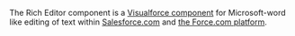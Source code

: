 The Rich Editor component is a [Visualforce component](http://wiki.developerforce.com/index.php/Visualforce) for Microsoft-word like editing of text within [Salesforce.com](http://www.salesforce.com) and [the Force.com platform](http://developer.force.com/gettingstarted).